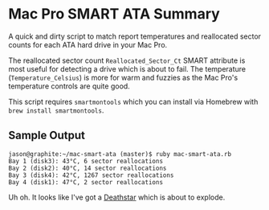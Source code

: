 # Mac Pro SMART ATA Summary

A quick and dirty script to match report temperatures and reallocated sector counts for each ATA hard drive in your Mac Pro.

The reallocated sector count `Reallocated_Sector_Ct` SMART attribute is most useful for detecting a drive which is about to fail.
The temperature (`Temperature_Celsius`) is more for warm and fuzzies as the Mac Pro's temperature controls are quite good.

This script requires `smartmontools` which you can install via Homebrew with `brew install smartmontools`.

## Sample Output

    jason@graphite:~/mac-smart-ata (master)$ ruby mac-smart-ata.rb
    Bay 1 (disk3): 43°C, 6 sector reallocations
    Bay 2 (disk2): 40°C, 14 sector reallocations
    Bay 3 (disk4): 42°C, 1267 sector reallocations
    Bay 4 (disk1): 47°C, 2 sector reallocations

Uh oh. It looks like I've got a [Deathstar](http://en.wikipedia.org/wiki/IBM_Deathstar) which is about to explode.